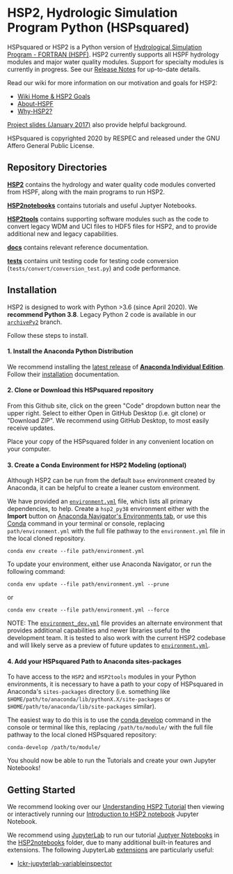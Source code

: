 # HSP2, Hydrologic Simulation Program Python (HSPsquared)

HSPsquared or HSP2 is a Python version of [Hydrological Simulation Program - FORTRAN (HSPF)](https://www.epa.gov/ceam/hydrological-simulation-program-fortran-hspf).
HSP2 currently supports all HSPF hydrology modules and major water quality modules. Support for specialty modules is currently in progress. See our [Release Notes](https://github.com/respec/HSPsquared/releases) for up-to-date details.

Read our wiki for more information on our motivation and goals for HSP2:
- [Wiki Home & HSP2 Goals](https://github.com/respec/HSPsquared/wiki)
- [About-HSPF](https://github.com/respec/HSPsquared/wiki/About-HSPF)
- [Why-HSP2?](https://github.com/respec/HSPsquared/wiki/Why-HSP2%3F)

[Project slides (January 2017)](https://github.com/respec/HSPsquared/blob/archivePy2/Why%20HSP2%20(EAA).pdf) also provide helpful background.

HSPsquared is copyrighted 2020 by RESPEC and released under the GNU Affero General Public License.


## Repository Directories

**[HSP2](HSP2)** contains the hydrology and water quality code modules converted from HSPF, along with the main programs to run HSP2.

**[HSP2notebooks](HSP2notebooks)** contains tutorials and useful Juptyer Notebooks.

**[HSP2tools](HSP2tools)** contains supporting software modules such as the code to convert legacy WDM and UCI files to HDF5 files for HSP2, and to provide additional new and legacy capabilities.

**[docs](docs)** contains relevant reference documentation.

**[tests](tests)** contains unit testing code for testing code conversion (`tests/convert/conversion_test.py`) and code performance.


## Installation

HSP2 is designed to work with Python >3.6 (since April 2020). We **recommend Python 3.8**. Legacy Python 2 code is available in our [`archivePy2`](https://github.com/respec/HSPsquared/tree/archivePy2) branch.

Follow these steps to install.

#### 1. Install the Anaconda Python Distribution

We recommend installing the [latest release](https://docs.anaconda.com/anaconda/reference/release-notes/) of [**Anaconda Individual Edition**](https://www.anaconda.com/distribution). Follow their [installation](https://docs.anaconda.com/anaconda/install/) documentation.

#### 2. Clone or Download this HSPsquared repository

From this Github site, click on the green "Code" dropdown button near the upper right. Select to either Open in GitHub Desktop (i.e. git clone) or "Download ZIP". We recommend using GitHub Desktop, to most easily receive updates.

Place your copy of the HSPsquared folder in any convenient location on your computer.

#### 3. Create a Conda Environment for HSP2 Modeling (optional)

Although HSP2 can be run from the default `base` environment created by Anaconda,
it can be helpful to create a leaner custom environment.

We have provided an [`environment.yml`](environment.yml) file, which lists all primary dependencies, to help. Create a `hsp2_py38` environment either with the **Import** button on [Anaconda Navigator's Environments tab](https://docs.anaconda.com/anaconda/navigator/overview/#environments-tab), or use this [Conda](https://conda.io/docs/) command in your terminal or console,  replacing `path/environment.yml` with the full file pathway to the `environment.yml` file in the local cloned repository.

```shell
conda env create --file path/environment.yml
```
To update your environment, either use Anaconda Navigator, or run the following command:

```shell
conda env update --file path/environment.yml --prune
```

or

```shell
conda env create --file path/environment.yml --force
```

NOTE: The [`environment_dev.yml`](environment_dev.yml) file provides an alternate environment that provides additional capabilities and newer libraries useful to the development team. It is tested to also work with the current HSP2 codebase and will likely serve as a preview of future updates to [`environment.yml`](environment.yml).


#### 4. Add your HSPsquared Path to Anaconda sites-packages

To have access to the `HSP2` and `HSP2tools` modules in your Python environments,
it is necessary to have a path to your copy of HSPsquared in Anaconda's `sites-packages` directory (i.e. something like `$HOME/path/to/anaconda/lib/pythonX.X/site-packages` or `$HOME/path/to/anaconda/lib/site-packages` similar).

The easiest way to do this is to use the [conda develop](https://docs.conda.io/projects/conda-build/en/latest/resources/commands/conda-develop.html) command in the console or terminal like this, replacing `/path/to/module/` with the full file pathway to the local cloned HSPsquared repository:

```console
conda-develop /path/to/module/
```

You should now be able to run the Tutorials and create your own Jupyter Notebooks!


## Getting Started

We recommend looking over our [Understanding HSP2 Tutorial](HSP2notebooks/Tutorial1.md) then viewing or interactively running our [Introduction to HSP2 notebook](HSP2notebooks/Introduction.ipynb) Jupyter Notebook.

We recommend using [JupyterLab](https://jupyterlab.readthedocs.io/en/stable/) to run our tutorial [Juptyer Notebooks](https://jupyter.org/index.html) in the [HSP2notebooks](HSP2notebooks/) folder, due to many additional built-in features and extensions. The following JupyterLab [extensions](https://jupyterlab.readthedocs.io/en/stable/user/extensions.html) are particularly useful:
- [lckr-jupyterlab-variableinspector](https://github.com/lckr/jupyterlab-variableInspector)
